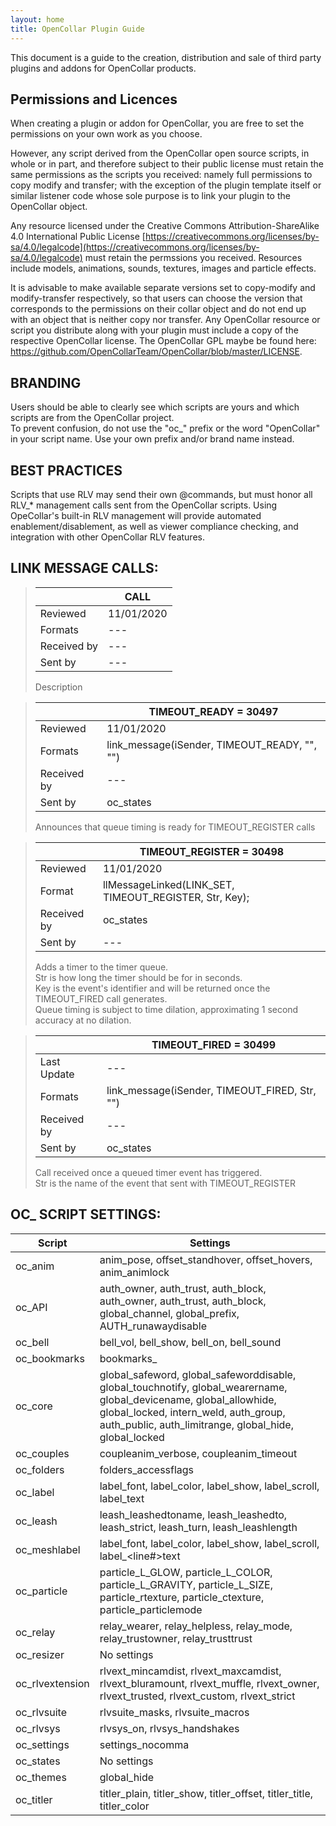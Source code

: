 ```yaml
---
layout: home
title: OpenCollar Plugin Guide
---
```


This document is a guide to  the creation, distribution and sale of third party plugins and addons for OpenCollar products.  

## Permissions and Licences

When creating a plugin or addon for OpenCollar, you are free to set the permissions on your own work as you choose.

However, any script derived from the OpenCollar open source scripts, in whole or in part, and therefore subject to their public 
license must retain the same permissions as the scripts you received: namely full permissions to copy modify and transfer; with 
the exception of the plugin template itself or similar listener code whose sole purpose is to link your plugin to the OpenCollar
object.

Any resource licensed under the Creative Commons Attribution-ShareAlike 4.0 International Public License 
[https://creativecommons.org/licenses/by-sa/4.0/legalcode](https://creativecommons.org/licenses/by-sa/4.0/legalcode) must retain the permssions you received.  Resources include models, 
animations, sounds, textures, images and particle effects.

It is advisable to make available separate versions set to copy-modify and modify-transfer respectively, so that users can choose the version that corresponds to the permissions on their collar object and do not end up with an object that is neither copy nor transfer.
 Any OpenCollar resource or script you distribute along with your plugin must include a copy of the respective OpenCollar license.  The OpenCollar GPL maybe be found here:  https://github.com/OpenCollarTeam/OpenCollar/blob/master/LICENSE.

## BRANDING

Users should be able to clearly see which scripts are yours and which scripts are from the OpenCollar project.  
To prevent confusion, do not use the "oc_" prefix or the word "OpenCollar" in your script name. 
Use your own prefix and/or brand name instead. 

## BEST PRACTICES

Scripts that use RLV may send their own @commands, but must honor all RLV_* management calls sent from the OpenCollar scripts. Using OpeCollar's built-in RLV management will provide automated enablement/disablement, as well as viewer compliance checking, and integration with other OpenCollar RLV features.

## LINK MESSAGE CALLS:

>  &nbsp; | CALL
>---------|----------
>Reviewed | 11/01/2020
>Formats | ---
>Received by | ---
>Sent by | ---
>
>Description<br>

>  &nbsp; | TIMEOUT_READY = 30497
>---------|----------
>Reviewed | 11/01/2020
>Formats | link_message(iSender, TIMEOUT_READY, "", "")
>Received by | ---
>Sent by | oc_states
>
>Announces that queue timing is ready for TIMEOUT_REGISTER calls

>  &nbsp; | TIMEOUT_REGISTER = 30498
>---------|----------
>Reviewed | 11/01/2020
>Format | llMessageLinked(LINK_SET, TIMEOUT_REGISTER, Str, Key);
>Received by | oc_states
>Sent by | ---
>
>Adds a timer to the timer queue.<br>
>Str is how long the timer should be for in seconds.<br>
>Key is the event's identifier and will be returned once the TIMEOUT_FIRED call generates.<br>
>Queue timing is subject to time dilation, approximating 1 second accuracy at no dilation.<br>

>  &nbsp; | TIMEOUT_FIRED = 30499
>---------|----------
>Last Update | ---
>Formats | link_message(iSender, TIMEOUT_FIRED, Str, "")
>Received by | ---
>Sent by | oc_states
>
>Call received once a queued timer event has triggered.<br>
>Str is the name of the event that sent with TIMEOUT_REGISTER



## OC_ SCRIPT SETTINGS:

Script | Settings
---------|-------------
oc_anim | anim_pose, offset_standhover, offset_hovers, anim_animlock
oc_API | auth_owner, auth_trust, auth_block, auth_owner, auth_trust, auth_block, global_channel, global_prefix, AUTH_runawaydisable
oc_bell | bell_vol, bell_show, bell_on, bell_sound
oc_bookmarks | bookmarks_<NAME>
oc_core | global_safeword, global_safeworddisable, global_touchnotify, global_wearername, global_devicename, global_allowhide, global_locked, intern_weld, auth_group,  auth_public, auth_limitrange, global_hide, global_locked
oc_couples | coupleanim_verbose, coupleanim_timeout
oc_folders | folders_accessflags
oc_label | label_font, label_color, label_show, label_scroll, label_text
oc_leash | leash_leashedtoname, leash_leashedto, leash_strict, leash_turn, leash_leashlength
oc_meshlabel | label_font, label_color, label_show, label_scroll, label_<line#>text
oc_particle | particle_L_GLOW, particle_L_COLOR, particle_L_GRAVITY,  particle_L_SIZE, particle_rtexture, particle_ctexture, particle_particlemode
oc_relay | relay_wearer, relay_helpless, relay_mode, relay_trustowner, relay_trusttrust
oc_resizer | No settings
oc_rlvextension | rlvext_mincamdist, rlvext_maxcamdist, rlvext_bluramount, rlvext_muffle, rlvext_owner, rlvext_trusted, rlvext_custom, rlvext_strict
oc_rlvsuite | rlvsuite_masks, rlvsuite_macros
oc_rlvsys | rlvsys_on, rlvsys_handshakes
oc_settings | settings_nocomma
oc_states | No settings
oc_themes | global_hide
oc_titler | titler_plain, titler_show, titler_offset, titler_title, titler_color
